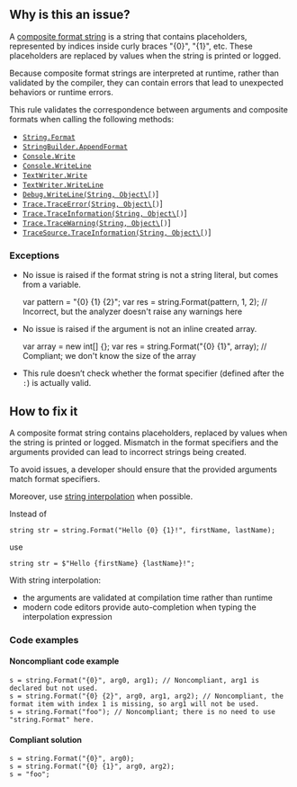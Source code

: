 ## Why is this an issue?
 
A [composite format string]([https://learn.microsoft.com/en-us/dotnet/standard/base-types/composite-formatting](https://learn.microsoft.com/en-us/dotnet/standard/base-types/composite-formatting)) is a string that contains placeholders, represented by indices inside curly braces "{0}", "{1}", etc. These placeholders are replaced by values when the string is printed or logged.
 
Because composite format strings are interpreted at runtime, rather than validated by the compiler, they can contain errors that lead to unexpected behaviors or runtime errors.
 
This rule validates the correspondence between arguments and composite formats when calling the following methods:
 
- [`String.Format`](https://learn.microsoft.com/en-us/dotnet/api/system.string.format?view=net-7.0)
- [`StringBuilder.AppendFormat`](https://learn.microsoft.com/en-us/dotnet/api/system.text.stringbuilder.appendformat?view=net-7.0)
- [`Console.Write`](https://learn.microsoft.com/en-us/dotnet/api/system.console.write?view=net-7.0)
- [`Console.WriteLine`](https://learn.microsoft.com/en-us/dotnet/api/system.console.writeline?view=net-7.0)
- [`TextWriter.Write`](https://learn.microsoft.com/en-us/dotnet/api/system.io.textwriter.write?view=net-7.0)
- [`TextWriter.WriteLine`](https://learn.microsoft.com/en-us/dotnet/api/system.io.textwriter.writeline?view=net-7.0)
- [`Debug.WriteLine(String, Object\[`](https://learn.microsoft.com/en-us/dotnet/api/system.diagnostics.debug.writeline?view=net-7.0)`)`]
- [`Trace.TraceError(String, Object\[`](https://learn.microsoft.com/en-us/dotnet/api/system.diagnostics.trace.traceerror?view=net-7.0)`)`]
- [`Trace.TraceInformation(String, Object\[`](https://learn.microsoft.com/en-us/dotnet/api/system.diagnostics.trace.traceinformation?view=net-7.0)`)`]
- [`Trace.TraceWarning(String, Object\[`](https://learn.microsoft.com/en-us/dotnet/api/system.diagnostics.trace.tracewarning?view=net-7.0)`)`]
- [`TraceSource.TraceInformation(String, Object\[`](https://learn.microsoft.com/en-us/dotnet/api/system.diagnostics.tracesource.traceinformation?view=net-7.0)`)`]

### Exceptions

- No issue is raised if the format string is not a string literal, but comes from a variable.

    var pattern = "{0} {1} {2}";
    var res = string.Format(pattern, 1, 2); // Incorrect, but the analyzer doesn't raise any warnings here

- No issue is raised if the argument is not an inline created array.

    var array = new int[] {};
    var res = string.Format("{0} {1}", array); // Compliant; we don't know the size of the array

- This rule doesn’t check whether the format specifier (defined after the `:`) is actually valid.

## How to fix it
 
A composite format string contains placeholders, replaced by values when the string is printed or logged. Mismatch in the format specifiers and the arguments provided can lead to incorrect strings being created.
 
To avoid issues, a developer should ensure that the provided arguments match format specifiers.
 
Moreover, use [string interpolation](https://learn.microsoft.com/en-us/dotnet/csharp/tutorials/string-interpolation) when possible.
 
Instead of

    string str = string.Format("Hello {0} {1}!", firstName, lastName);

use

    string str = $"Hello {firstName} {lastName}!";

With string interpolation:

- the arguments are validated at compilation time rather than runtime
- modern code editors provide auto-completion when typing the interpolation expression

### Code examples
 
#### Noncompliant code example

    s = string.Format("{0}", arg0, arg1); // Noncompliant, arg1 is declared but not used.
    s = string.Format("{0} {2}", arg0, arg1, arg2); // Noncompliant, the format item with index 1 is missing, so arg1 will not be used.
    s = string.Format("foo"); // Noncompliant; there is no need to use "string.Format" here.

#### Compliant solution

    s = string.Format("{0}", arg0);
    s = string.Format("{0} {1}", arg0, arg2);
    s = "foo";